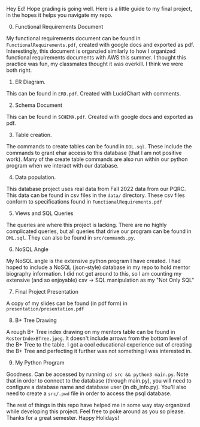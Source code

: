 Hey Ed! Hope grading is going well. Here is a little guide to my final project, in the hopes it helps you navigate my repo.

0. Functional Requirements Document

My functional requirements document can be found in `FunctionalRequirements.pdf`, created with google docs and exported as pdf. Interestingly, this document is organzied similarly to how I organized functional requirements documents with AWS this summer. I thought this practice was fun, my classmates thought it was overkill. I think we were both right.

1. ER Diagram.

This can be found in `ERD.pdf`. Created with LucidChart with comments.

2. Schema Document

This can be found in `SCHEMA.pdf`. Created with google docs and exported as pdf.

3. Table creation.

The commands to create tables can be found in `DDL.sql`. These include the commands to grant ehar access to this database (that I am not positive work). Many of the create table commands are also run within our python program when we interact with our database.

4. Data population.

This database project uses real data from Fall 2022 data from our PQRC. This data can be found in csv files in the `data/` directory. These csv files conform to specifications found in `FunctionalRequirements.pdf`

5. Views and SQL Queries

The queries are where this project is lacking. There are no highly complicated queries, but all queries that drive our program can be found in `DML.sql`. They can also be found in `src/commands.py`.

6. NoSQL Angle

My NoSQL angle is the extensive python program I have created. I had hoped to include a NoSQL (json-style) database in my repo to hold mentor biography information. I did not get around to this, so I am counting my extensive (and so enjoyable) csv -> SQL manipulation as my "Not Only SQL"

7. Final Project Presentation

A copy of my slides can be found (in pdf form) in `presentation/presentation.pdf`

8. B+ Tree Drawing

A rough B+ Tree index drawing on my mentors table can be found in `RosterIndexBTree.jpeg`. It doesn't include arrows from the bottom level of the B+ Tree to the table. I got a cool educational experience out of creating the B+ Tree and perfecting it further was not something I was interested in.

9. My Python Program

Goodness. Can be accessed by running `cd src && python3 main.py`. Note that in order to connect to the database (through main.py), you will need to configure a database name and database user (in db_info.py). You'll also need to create a `src/.pwd` file in order to access the psql database.

The rest of things in this repo have helped me in some way stay organized while developing this project. Feel free to poke around as you so please. Thanks for a great semester. Happy Holidays!
